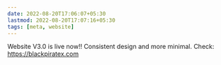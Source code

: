 ```yaml
---
date: 2022-08-20T17:06:07+05:30
lastmod: 2022-08-20T17:07:16+05:30
tags: [meta, website]
---
```


Website V3.0 is live now!! Consistent design and more minimal. Check: https://blackpiratex.com
